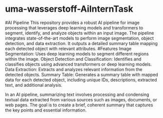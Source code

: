 # uma-wasserstoff-AiInternTask
#AI Pipeline
This repository provides a robust AI pipeline for image processing that leverages deep learning models and transformers to segment, identify, and analyze objects within an input image. The pipeline integrates state-of-the-art models to perform image segmentation, object detection, and data extraction. It outputs a detailed summary table mapping each detected object with relevant attributes.
#Features
Image Segmentation: Uses deep learning models to segment different regions within the image.
Object Detection and Classification: Identifies and classifies objects using advanced transformers or deep learning models.
Data Extraction: Extracts and analyzes relevant information from the detected objects.
Summary Table: Generates a summary table with mapped data for each detected object, including unique IDs, descriptions, extracted text, and additional analysis.

In an AI pipeline, summarizing text involves processing and condensing textual data extracted from various sources such as images, documents, or web pages. The goal is to create a brief, coherent summary that captures the key points and essential information.

